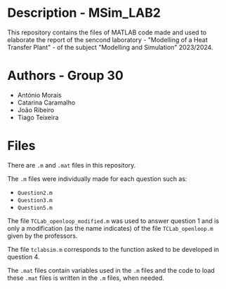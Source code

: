 # Description - MSim_LAB2
This repository contains the files of MATLAB code made and used to elaborate the report of the sencond laboratory - "Modelling of a Heat Transfer Plant" - of the subject "Modelling and Simulation" 2023/2024.

# Authors - Group 30
- António Morais
- Catarina Caramalho
- João Ribeiro
- Tiago Teixeira

# Files
There are ```.m``` and ```.mat``` files in this repository. 

The ```.m``` files were individually made for each question such as:
- ```Question2.m```
- ```Question3.m```
- ```Question5.m```

The file ```TCLab_openloop_modified.m``` was used to answer question 1 and is only a modification (as the name indicates) of the file ```TCLab_openloop.m``` given by the professors.

The file ```tclabsim.m``` corresponds to the function asked to be developed in question 4.

The ```.mat``` files contain variables used in the ```.m``` files and the code to load these ```.mat``` files is written in the ```.m``` files, when needed.
